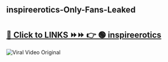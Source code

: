 
 ## inspireerotics-Only-Fans-Leaked

# <h2><a href="https://clipsfans.com/inspireerotics&ref=git">🔗 Click to LINKS ⏩⏩ 👉 🟢 inspireerotics </a></h2>

<a href="https://clipsfans.com/inspireerotics&ref=git" rel="nofollow" data-target="animated-image.originalLink"><img src="https://i.ibb.co.com/xMMVF88/686577567.gif" alt="Viral Video Original" style="max-width: 100%; display: inline-block;" data-target="animated-image.originalImage"></a>

